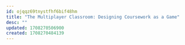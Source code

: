 ```yaml
---
id: ojqqz69tnystfhf6bif48hm
title: "The Multiplayer Classroom: Designing Coursework as a Game"
desc: ""
updated: 1708270506900
created: 1708270484139
---
```

